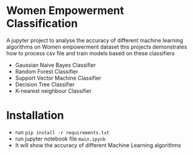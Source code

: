 # Women Empowerment Classification
A jupyter project to analyse the accuracy of different machine learning algorithms on Women empowerment dataset
this projects demonstrates how to process csv file and train models based on these classifiers
  - Gaussian Naive Bayes Classifier
  - Random Forest Classifier
  - Support Vector Machine Classifier
  - Decision Tree Classifier
  - K-nearest neighbour Classifier

# Installation
- run `pip install -r requirements.txt`
- run jupyter notebook file `main.ipynb`
- It will show the accuracy of different Machine Learning algorithms
